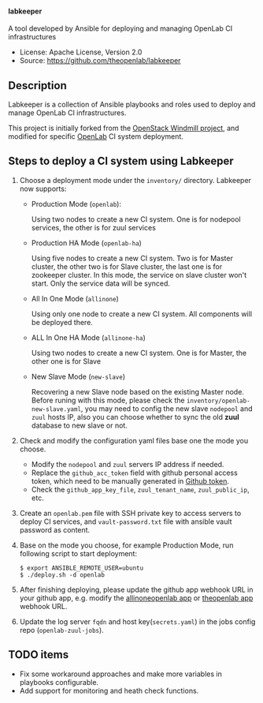 #### labkeeper

A tool developed by Ansible for deploying and managing OpenLab CI infrastructures

- License: Apache License, Version 2.0
- Source: https://github.com/theopenlab/labkeeper

## Description

Labkeeper is a collection of Ansible playbooks and roles used to deploy and manage
OpenLab CI infrastructures.

This project is initially forked from the [OpenStack Windmill project](https://github.com/openstack/windmill), and
modified for specific [OpenLab](https://github.com/theopenlab) CI system deployment.

## Steps to deploy a CI system using Labkeeper

1. Choose a deployment mode under the `inventory/` directory. Labkeeper now supports:

   - Production Mode (`openlab`):

     Using two nodes to create a new CI system. One is for nodepool services, the other is for zuul services

   - Production HA Mode (`openlab-ha`)

     Using five nodes to create a new CI system. Two is for Master cluster, the other two is for Slave cluster, the last one is for zookeeper cluster. In this mode, the service on slave cluster won't start. Only the service data will be synced.

   - All In One Mode (`allinone`)

     Using only one node to create a new CI system. All components will be deployed there.

   - ALL In One HA Mode (`allinone-ha`)

     Using two nodes to  create a new CI system. One is for Master, the other one is for Slave

   - New Slave Mode (`new-slave`)

     Recovering a new Slave node based on the existing Master node. Before runing with this mode,
     please check the `inventory/openlab-new-slave.yaml`, you may need to config the new slave
     `nodepool` and `zuul` hosts IP, also you can choose whether to sync the old **zuul**
     database to new slave or not.

2. Check and modify the configuration yaml files base one the mode you choose.

   - Modify the `nodepool` and `zuul` servers IP address if needed.
   - Replace the `github_acc_token` field with github personal access token, which need to be
     manually generated in [Github token](https://github.com/settings/tokens).
   - Check the `github_app_key_file`, `zuul_tenant_name`, `zuul_public_ip`, etc.

3. Create an `openlab.pem` file with SSH private key to access servers to deploy CI services,
   and `vault-password.txt`  file with ansible vault password as content.

4. Base on the mode you choose, for example Production Mode, run following script to start deployment:

   ```
   $ export ANSIBLE_REMOTE_USER=ubuntu
   $ ./deploy.sh -d openlab
   ```

5. After finishing deploying, please update the github app webhook URL in your github app, e.g. modify the [allinoneopenlab app](https://github.com/settings/apps/liu-openlab-ci) or [theopenlab app](https://github.com/organizations/theopenlab/settings/apps/theopenlab-ci) webhook URL.

6. Update the log server `fqdn` and host key(`secrets.yaml`) in the jobs config repo (`openlab-zuul-jobs`).

## TODO items

- Fix some workaround approaches and make more variables in playbooks configurable.
- Add support for monitoring and heath check functions.
